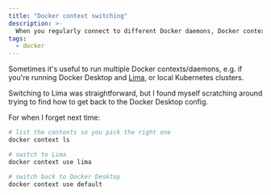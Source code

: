 ```yaml
---
title: "Docker context switching"
description: >-
  When you regularly connect to different Docker daemons, Docker contexts are handy.
tags: 
  - docker
---
```

Sometimes it's useful to run multiple Docker contexts/daemons, e.g. if you're running Docker Desktop and [Lima](https://github.com/lima-vm/lima), or local Kubernetes clusters.

Switching to Lima was straightforward, but I found myself scratching around trying to find how to get back to the Docker Desktop config.

For when I forget next time:

```bash
# list the contexts so you pick the right one
docker context ls

# switch to Lima
docker context use lima 

# switch back to Docker Desktop
docker context use default 
```